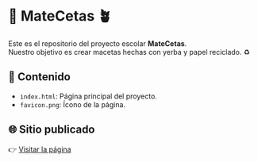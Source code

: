 # 🧉 MateCetas 🪴
Este es el repositorio del proyecto escolar **MateCetas**.  
Nuestro objetivo es crear macetas hechas con yerba y papel reciclado. ♻️  

## 📂 Contenido
- `index.html`: Página principal del proyecto.
- `favicon.png`: Ícono de la página.

## 🌐 Sitio publicado
👉 [Visitar la página](https://matecetas.github.io/matecetas/)
